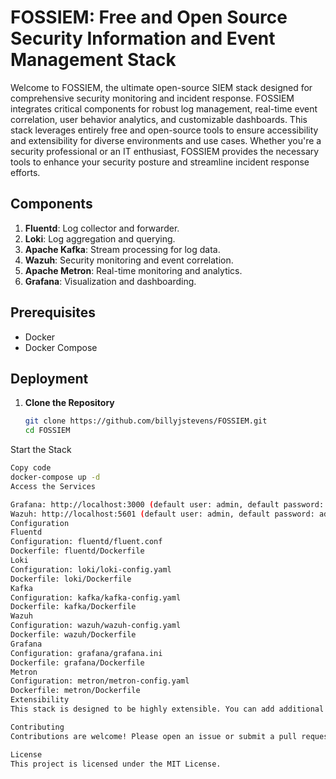 # FOSSIEM: Free and Open Source Security Information and Event Management Stack

Welcome to FOSSIEM, the ultimate open-source SIEM stack designed for comprehensive security monitoring and incident response. FOSSIEM integrates critical components for robust log management, real-time event correlation, user behavior analytics, and customizable dashboards. This stack leverages entirely free and open-source tools to ensure accessibility and extensibility for diverse environments and use cases. Whether you're a security professional or an IT enthusiast, FOSSIEM provides the necessary tools to enhance your security posture and streamline incident response efforts.

## Components

1. **Fluentd**: Log collector and forwarder.
2. **Loki**: Log aggregation and querying.
3. **Apache Kafka**: Stream processing for log data.
4. **Wazuh**: Security monitoring and event correlation.
5. **Apache Metron**: Real-time monitoring and analytics.
6. **Grafana**: Visualization and dashboarding.

## Prerequisites

- Docker
- Docker Compose

## Deployment

1. **Clone the Repository**

   ```sh
   git clone https://github.com/billyjstevens/FOSSIEM.git
   cd FOSSIEM
Start the Stack

   ```sh
   Copy code
   docker-compose up -d
   Access the Services

Grafana: http://localhost:3000 (default user: admin, default password: admin)
Wazuh: http://localhost:5601 (default user: admin, default password: admin)
Configuration
Fluentd
Configuration: fluentd/fluent.conf
Dockerfile: fluentd/Dockerfile
Loki
Configuration: loki/loki-config.yaml
Dockerfile: loki/Dockerfile
Kafka
Configuration: kafka/kafka-config.yaml
Dockerfile: kafka/Dockerfile
Wazuh
Configuration: wazuh/wazuh-config.yaml
Dockerfile: wazuh/Dockerfile
Grafana
Configuration: grafana/grafana.ini
Dockerfile: grafana/Dockerfile
Metron
Configuration: metron/metron-config.yaml
Dockerfile: metron/Dockerfile
Extensibility
This stack is designed to be highly extensible. You can add additional tools or modify configurations to suit your specific needs.

Contributing
Contributions are welcome! Please open an issue or submit a pull request.

License
This project is licensed under the MIT License.
